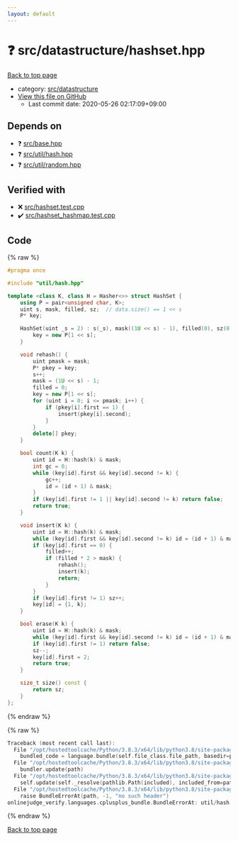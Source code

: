 ```yaml
---
layout: default
---
```


<!-- mathjax config similar to math.stackexchange -->
<script type="text/javascript" async
  src="https://cdnjs.cloudflare.com/ajax/libs/mathjax/2.7.5/MathJax.js?config=TeX-MML-AM_CHTML">
</script>
<script type="text/x-mathjax-config">
  MathJax.Hub.Config({
    TeX: { equationNumbers: { autoNumber: "AMS" }},
    tex2jax: {
      inlineMath: [ ['$','$'] ],
      processEscapes: true
    },
    "HTML-CSS": { matchFontHeight: false },
    displayAlign: "left",
    displayIndent: "2em"
  });
</script>

<script type="text/javascript" src="https://cdnjs.cloudflare.com/ajax/libs/jquery/3.4.1/jquery.min.js"></script>
<script src="https://cdn.jsdelivr.net/npm/jquery-balloon-js@1.1.2/jquery.balloon.min.js" integrity="sha256-ZEYs9VrgAeNuPvs15E39OsyOJaIkXEEt10fzxJ20+2I=" crossorigin="anonymous"></script>
<script type="text/javascript" src="../../../assets/js/copy-button.js"></script>
<link rel="stylesheet" href="../../../assets/css/copy-button.css" />


# :question: src/datastructure/hashset.hpp

<a href="../../../index.html">Back to top page</a>

* category: <a href="../../../index.html#057cdb199a48f765d2786c323ec11d3a">src/datastructure</a>
* <a href="{{ site.github.repository_url }}/blob/master/src/datastructure/hashset.hpp">View this file on GitHub</a>
    - Last commit date: 2020-05-26 02:17:09+09:00




## Depends on

* :question: <a href="../base.hpp.html">src/base.hpp</a>
* :question: <a href="../util/hash.hpp.html">src/util/hash.hpp</a>
* :question: <a href="../util/random.hpp.html">src/util/random.hpp</a>


## Verified with

* :x: <a href="../../../verify/src/hashset.test.cpp.html">src/hashset.test.cpp</a>
* :heavy_check_mark: <a href="../../../verify/src/hashset_hashmap.test.cpp.html">src/hashset_hashmap.test.cpp</a>


## Code

<a id="unbundled"></a>
{% raw %}
```cpp
#pragma once

#include "util/hash.hpp"

template <class K, class H = Hasher<>> struct HashSet {
    using P = pair<unsigned char, K>;
    uint s, mask, filled, sz;  // data.size() == 1 << s
    P* key;

    HashSet(uint _s = 2) : s(_s), mask((1U << s) - 1), filled(0), sz(0) {
        key = new P[1 << s];
    }

    void rehash() {
        uint pmask = mask;
        P* pkey = key;
        s++;
        mask = (1U << s) - 1;
        filled = 0;
        key = new P[1 << s];
        for (uint i = 0; i <= pmask; i++) {
            if (pkey[i].first == 1) {
                insert(pkey[i].second);
            }
        }
        delete[] pkey;
    }

    bool count(K k) {
        uint id = H::hash(k) & mask;
        int gc = 0;
        while (key[id].first && key[id].second != k) {
            gc++;
            id = (id + 1) & mask;
        }
        if (key[id].first != 1 || key[id].second != k) return false;
        return true;
    }

    void insert(K k) {
        uint id = H::hash(k) & mask;
        while (key[id].first && key[id].second != k) id = (id + 1) & mask;
        if (key[id].first == 0) {
            filled++;
            if (filled * 2 > mask) {
                rehash();
                insert(k);
                return;
            }
        }
        if (key[id].first != 1) sz++;
        key[id] = {1, k};
    }

    bool erase(K k) {
        uint id = H::hash(k) & mask;
        while (key[id].first && key[id].second != k) id = (id + 1) & mask;
        if (key[id].first != 1) return false;
        sz--;
        key[id].first = 2;
        return true;
    }

    size_t size() const {
        return sz;
    }
};

```
{% endraw %}

<a id="bundled"></a>
{% raw %}
```cpp
Traceback (most recent call last):
  File "/opt/hostedtoolcache/Python/3.8.3/x64/lib/python3.8/site-packages/onlinejudge_verify/docs.py", line 349, in write_contents
    bundled_code = language.bundle(self.file_class.file_path, basedir=pathlib.Path.cwd())
  File "/opt/hostedtoolcache/Python/3.8.3/x64/lib/python3.8/site-packages/onlinejudge_verify/languages/cplusplus.py", line 185, in bundle
    bundler.update(path)
  File "/opt/hostedtoolcache/Python/3.8.3/x64/lib/python3.8/site-packages/onlinejudge_verify/languages/cplusplus_bundle.py", line 307, in update
    self.update(self._resolve(pathlib.Path(included), included_from=path))
  File "/opt/hostedtoolcache/Python/3.8.3/x64/lib/python3.8/site-packages/onlinejudge_verify/languages/cplusplus_bundle.py", line 187, in _resolve
    raise BundleErrorAt(path, -1, "no such header")
onlinejudge_verify.languages.cplusplus_bundle.BundleErrorAt: util/hash.hpp: line -1: no such header

```
{% endraw %}

<a href="../../../index.html">Back to top page</a>

